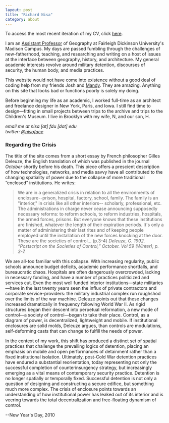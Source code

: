 ```yaml
---
layout: post
title: "Richard Nisa"
category: about
---
```



To access the most recent iteration of my CV, click [here](https://fdu.academia.edu/RichardNisa/CurriculumVitae).

I am an [Assistant Professor](http://view.fdu.edu/default.aspx?id=9367) of Geography at Fairleigh Dickinson University's Madison Campus. My days are passed fumbling through the challenges of new-fatherhood, teaching, and researching and writing on a host of issues at the interface between geography, history, and architecture. My general academic interests revolve around military detention, discourses of security, the human body, and media practices.

This website would not have come into existence without a good deal of coding help from my friends Josh and [Mandy](http://www.aworkinglibrary.com). They are amazing. Anything on this site that looks bad or functions poorly is solely my doing.

Before beginning my life as an academic, I worked full-time as an architect and freelance designer in New York, Paris, and Iowa.  I still find time to design—fitting in small projects between trips to the archive and trips to the Children's Museum. I live in Brooklyn with my wife, N, and our son, H.

_email me at nisa [at] fdu [dot] edu_  
_twitter: [@nisaface](http://twitter.com/nisaface)_

### Regarding the Crisis

The title of the site comes from a short essay by French philosopher Gilles Deleuze, the English translation of which was published in the journal _October_ shortly before his death. This piece offers a prescient description of how technologies, networks, and media savvy have all contributed to the changing spatiality of power due to the collapse of more traditional “enclosed” institutions. He writes:

> We are in a generalized crisis in relation to all the environments of enclosure--prison, hospital, factory, school, family. The family is an "interior," in crisis like all other interiors-- scholarly, professional, etc. The administrations in charge never cease announcing supposedly necessary reforms: to reform schools, to reform industries, hospitals, the armed forces, prisons. But everyone knows that these institutions are finished, whatever the length of their expiration periods. It's only a matter of administering their last rites and of keeping people employed until the installation of the new forces knocking at the door. These are the societies of control… (p.3-4)
> <cite>Deleuze, G. 1992. “Postscript on the Societies of Control,” _October_. Vol 59 (Winter); p. 3-7.</cite>

We are all-too familiar with this collapse.  With increasing regularity, public schools announce budget deficits, academic performance shortfalls, and bureaucratic chaos.  Hospitals are often dangerously overcrowded, lacking in necessary funding, and have a number of practices politicized and services cut. Even the most well funded interior institutions—state militaries—have in the last twenty years seen the influx of private contractors and corporate service-providers: the military industrial complex run roughshod over the limits of the war machine. Deleuze points out that these changes increased dramatically in frequency following World War II. As rigid structures began their descent into perpetual reformation, a new mode of control—a society of control—began to take their place. Control, as a diagram of power, is decentralized, lightweight and mobile. If institutional enclosures are solid molds, Deleuze argues, than controls are modulations, self-deforming casts that can change to fulfill the needs of power.

In the context of my work, this shift has produced a distinct set of spatial practices that challenge the prevailing logics of detention, placing an emphasis on mobile and open performances of detainment rather than a fixed institutional isolation. Ultimately, post-Cold War detention practices have endured a substantial reorientation, today representing not only the successful completion of counterinsurgency strategy, but increasingly emerging as a vital means of contemporary security practice.  Detention is no longer spatially or temporally fixed. Successful detention is not only a question of designing and constructing a secure edifice, but something much more complex. The crisis of enclosure points towards an understanding of how institutional power has leaked out of its interior and is veering towards the total decentralization and free-floating dynamism of control.

--New Year's Day, 2010
